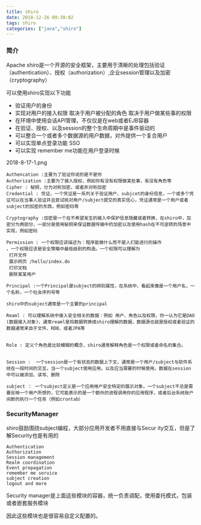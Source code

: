 ```yaml
---
title: shiro
date: 2018-12-26 09:39:02
tags: shiro
categories: ["java","shiro"]
---
```


### 简介
Apache shiro是一个开源的安全框架，主要用于清晰的处理包括验证（authentication）、授权（authorization）,企业session管理以及加密（cryptography）


可以使用shiro实现以下功能

* 验证用户的身份
* 实现对用户的接入权限
    取决于用户被分配的角色
    取决于用户做某些事的权限
* 在环境中使用会话API管理，不仅仅是在web或者EJB容器
* 在验证、授权、以及session的整个生命周期中是事件驱动的
* 可以整合一个或者多个数据源的用户数据，对外提供一个复合用户
* 可以实现单点登录功能 SSO
* 可以实现 remember me功能在用户登录时候

2018-8-17-1.png

```
Authencation :主要为了验证你说的是不是你
Authorization :主要为了接入授权，例如你有没有权限做某些事，有没有角色等
Cipher : 秘钥，分为对称加密，或者非对称加密
Credential : 凭证，一个凭证是一系列关于验证用户、subjcet的身份信息，一个或多个凭证可以在当事人验证并且尝试核对用户/subject提交的真实信心，凭证通常是一个用户或者subject的加密的东西，例如密码等

Cryptography :加密是一个在不希望发生的接入中保护信息隐藏或者转换，在shiro中，加密分为两部分，一部分是使用秘钥来保证数据传输中的加密以及使用hash在不可逆转的场景中实现，例如密码

Permission : 一个权限应该描述为：程序能做什么而不是人们能进行的操作
，一个权限应该是安全策略中最低级别的构造。一个权限可以理解为
 打开文件
 展示网页 /hello/index.do
 打印文档
 删除某某用户

Principal :一个Principal是subject的辨别属性，在系统中，看起来像是一个用户名，一个名称，一个社会序列号等

shiro中的subject通常是一个主要的principal

Reaml : 可以理解系统中接入安全相关的数据：例如 用户、角色以及权限，你一认为它是DAO (数据接入对象)，通常reaml是将数据转换成shiro理解的数据，数据源也就是授权或者验证的数据通常来自于文件、RDB、或者JPA等


Role : 定义个角色是比较模糊的概念，shiro通常解释角色是一个权限或者命名的集合。


Session :  一个session是一个有状态的数据上下文，通常是一个用户/subject与软件系统在一段时间的交互，当一个subject使用应用，以及应当需要的时候使用，数据在session中可以被添加、读写、删除

subject ： 一个subject定义是一个应用用户安全特定的展示对象，一个subject不总是需要反映一个用户所想的，它可能表示的是一个额外的进程调用你的应用程序，或者后台系统账户间断的执行一个任务（例如crontab）

```


### SecurityManager
shiro鼓励围绕subject编程，大部分应用开发者不用直接与Secur
ity交互，但是了解Security也是有用的

```
Authentication
Authorization
Session management
Realm coordination
Event propagation
remember me service
subject creation
logout and more
```

Security manager是上面这些模块的容器，统一负责调配，使用委托模式，包装或者嵌套服务模块

因此这些模块也是很容易自定义配置的。




